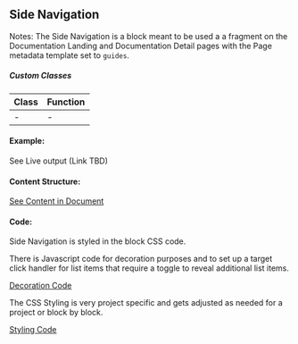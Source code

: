 ## Side Navigation

Notes: The Side Navigation is a block meant to be used a a fragment on the Documentation Landing and Documentation Detail pages with the Page metadata template set to `guides`.

##### Custom Classes 
|  Class | Function   |  
|--------|------------|
|   - |  -   |  


#### Example:

See Live output (Link TBD)

#### Content Structure:

[See Content in Document](https://docs.google.com/document/d/1ST15vxa7XD9vVYJM-CH3fgJwtn8ERogEjZdSwcMkrLI/edit)

#### Code:
Side Navigation is styled in the block CSS code.

There is Javascript code for decoration purposes and to set up a target click handler for list items that require a toggle to reveal additional list items. 

[Decoration Code](side-navigation.js)

The CSS Styling is very project specific and gets adjusted as needed for a project or block by block.

[Styling Code](side-navigation.css)